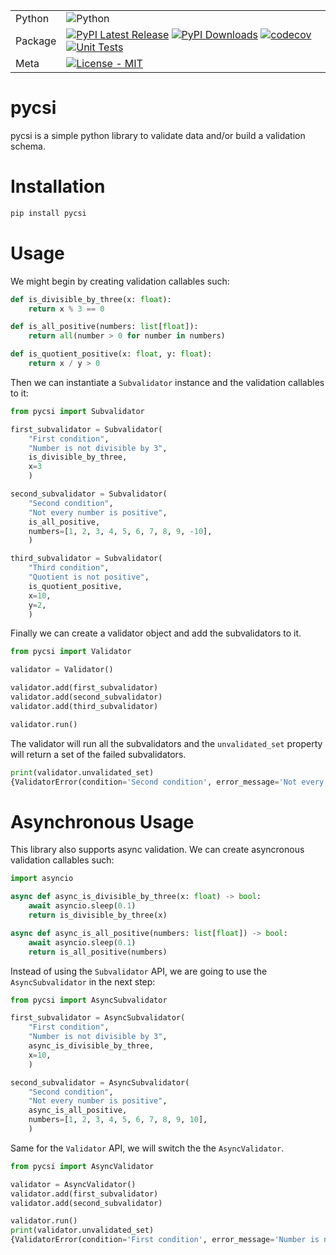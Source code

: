 | | |
| --- | --- |
| Python| ![Python](https://img.shields.io/pypi/pyversions/pycsi) |
| Package | [![PyPI Latest Release](https://img.shields.io/pypi/v/pycsi.svg)](https://pypi.org/project/pycsi/) [![PyPI Downloads](https://img.shields.io/pypi/dm/pycsi.svg?label=PyPI%20downloads)](https://pypi.org/project/pycsi/) [![codecov](https://codecov.io/gh/EM51641/csi/graph/badge.svg?token=K1VoKFacbb)](https://codecov.io/gh/EM51641/csi) [![Unit Tests](https://github.com/EM51641/csi/actions/workflows/unit.yaml/badge.svg)](https://github.com/EM51641/csi/actions/workflows/unit.yaml)|
| Meta | [![License - MIT](https://img.shields.io/pypi/l/pycsi.svg)](https://github.com/EM51641/csi/blob/main/LICENSE)|


# pycsi

pycsi is a simple python library to validate data and/or build a validation schema.

# Installation

```bash
pip install pycsi
```

# Usage
We might begin by creating validation callables such:
    
```python
def is_divisible_by_three(x: float):
    return x % 3 == 0

def is_all_positive(numbers: list[float]):
    return all(number > 0 for number in numbers)

def is_quotient_positive(x: float, y: float):
    return x / y > 0

```

Then we can instantiate a ```Subvalidator``` instance and  the validation callables to it:

```python
from pycsi import Subvalidator

first_subvalidator = Subvalidator(
    "First condition",
    "Number is not divisible by 3",
    is_divisible_by_three,
    x=3
    )

second_subvalidator = Subvalidator(
    "Second condition",
    "Not every number is positive",
    is_all_positive,
    numbers=[1, 2, 3, 4, 5, 6, 7, 8, 9, -10],
    )

third_subvalidator = Subvalidator(
    "Third condition",
    "Quotient is not positive",
    is_quotient_positive,
    x=10,
    y=2,
    )
```

Finally we can create a validator object and add the subvalidators to it.

```python
from pycsi import Validator

validator = Validator()

validator.add(first_subvalidator)
validator.add(second_subvalidator)
validator.add(third_subvalidator)

validator.run()
```

The validator will run all the subvalidators and the `unvalidated_set` property will return a set of the failed subvalidators.
```python
print(validator.unvalidated_set)
{ValidatorError(condition='Second condition', error_message='Not every number is positive')}
```

# Asynchronous Usage

This library also supports async validation. We can create asyncronous validation callables such:

```python
import asyncio

async def async_is_divisible_by_three(x: float) -> bool:
    await asyncio.sleep(0.1)
    return is_divisible_by_three(x)

async def async_is_all_positive(numbers: list[float]) -> bool:
    await asyncio.sleep(0.1)
    return is_all_positive(numbers)
```

Instead of using the ```Subvalidator``` API, we are going to use the ```AsyncSubvalidator``` in the next step:

```python
from pycsi import AsyncSubvalidator

first_subvalidator = AsyncSubvalidator(
    "First condition",
    "Number is not divisible by 3",
    async_is_divisible_by_three,
    x=10,
    )

second_subvalidator = AsyncSubvalidator(
    "Second condition",
    "Not every number is positive",
    async_is_all_positive,
    numbers=[1, 2, 3, 4, 5, 6, 7, 8, 9, 10],
    )
```

Same for the ```Validator``` API, we will switch the the ```AsyncValidator```.

```python
from pycsi import AsyncValidator

validator = AsyncValidator()
validator.add(first_subvalidator)
validator.add(second_subvalidator)

validator.run()
print(validator.unvalidated_set)
{ValidatorError(condition='First condition', error_message='Number is not divisible by 3')}
```
